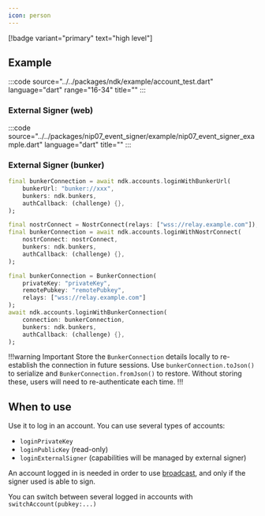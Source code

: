 ```yaml
---
icon: person
---
```


[!badge variant="primary" text="high level"]

## Example

:::code source="../../packages/ndk/example/account_test.dart" language="dart" range="16-34" title="" :::

### External Signer (web)

:::code source="../../packages/nip07_event_signer/example/nip07_event_signer_example.dart" language="dart"  title="" :::

### External Signer (bunker)

```dart login with bunker url
final bunkerConnection = await ndk.accounts.loginWithBunkerUrl(
    bunkerUrl: "bunker://xxx",
    bunkers: ndk.bunkers,
    authCallback: (challenge) {},
);
```

```dart login with nostr connect
final nostrConnect = NostrConnect(relays: ["wss://relay.example.com"]);
final bunkerConnection = await ndk.accounts.loginWithNostrConnect(
    nostrConnect: nostrConnect,
    bunkers: ndk.bunkers,
    authCallback: (challenge) {},
);
```

```dart login with bunker connection
final bunkerConnection = BunkerConnection(
    privateKey: "privateKey",
    remotePubkey: "remotePubkey",
    relays: ["wss://relay.example.com"]
);
await ndk.accounts.loginWithBunkerConnection(
    connection: bunkerConnection,
    bunkers: ndk.bunkers,
    authCallback: (challenge) {},
);
```

!!!warning Important
Store the `BunkerConnection` details locally to re-establish the connection in future sessions. Use `bunkerConnection.toJson()` to serialize and `BunkerConnection.fromJson()` to restore. Without storing these, users will need to re-authenticate each time.
!!!

## When to use

Use it to log in an account.
You can use several types of accounts:

- `loginPrivateKey`
- `loginPublicKey` (read-only)
- `loginExternalSigner` (capabilities will be managed by external signer)

An account logged in is needed in order to use [broadcast](/usecases/broadcast.md), and only if the signer used is able to sign.

You can switch between several logged in accounts with `switchAccount(pubkey:...)`
